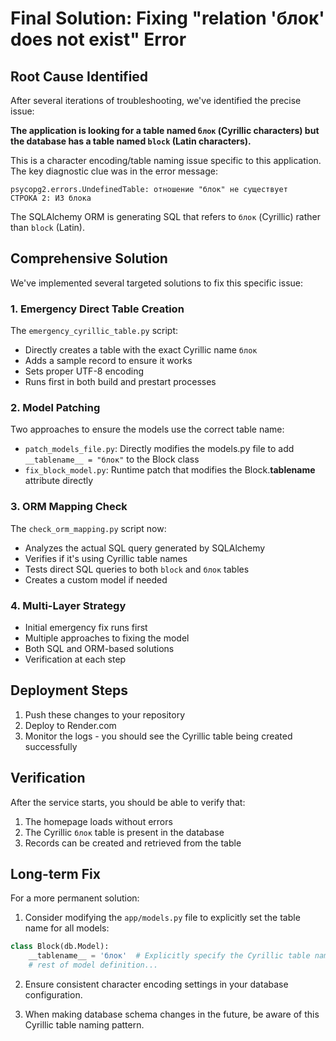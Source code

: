 # Final Solution: Fixing "relation 'блок' does not exist" Error

## Root Cause Identified

After several iterations of troubleshooting, we've identified the precise issue:

**The application is looking for a table named `блок` (Cyrillic characters) but the database has a table named `block` (Latin characters).**

This is a character encoding/table naming issue specific to this application. The key diagnostic clue was in the error message:

```
psycopg2.errors.UndefinedTable: отношение "блок" не существует
СТРОКА 2: ИЗ блока  
```

The SQLAlchemy ORM is generating SQL that refers to `блок` (Cyrillic) rather than `block` (Latin).

## Comprehensive Solution

We've implemented several targeted solutions to fix this specific issue:

### 1. Emergency Direct Table Creation

The `emergency_cyrillic_table.py` script:
- Directly creates a table with the exact Cyrillic name `блок`
- Adds a sample record to ensure it works
- Sets proper UTF-8 encoding 
- Runs first in both build and prestart processes

### 2. Model Patching

Two approaches to ensure the models use the correct table name:

- `patch_models_file.py`: Directly modifies the models.py file to add `__tablename__ = "блок"` to the Block class
- `fix_block_model.py`: Runtime patch that modifies the Block.__tablename__ attribute directly

### 3. ORM Mapping Check

The `check_orm_mapping.py` script now:
- Analyzes the actual SQL query generated by SQLAlchemy
- Verifies if it's using Cyrillic table names
- Tests direct SQL queries to both `block` and `блок` tables
- Creates a custom model if needed

### 4. Multi-Layer Strategy

- Initial emergency fix runs first
- Multiple approaches to fixing the model
- Both SQL and ORM-based solutions
- Verification at each step

## Deployment Steps

1. Push these changes to your repository
2. Deploy to Render.com 
3. Monitor the logs - you should see the Cyrillic table being created successfully

## Verification

After the service starts, you should be able to verify that:
1. The homepage loads without errors
2. The Cyrillic `блок` table is present in the database
3. Records can be created and retrieved from the table

## Long-term Fix

For a more permanent solution:

1. Consider modifying the `app/models.py` file to explicitly set the table name for all models:

```python
class Block(db.Model):
    __tablename__ = 'блок'  # Explicitly specify the Cyrillic table name
    # rest of model definition...
```

2. Ensure consistent character encoding settings in your database configuration.

3. When making database schema changes in the future, be aware of this Cyrillic table naming pattern.
